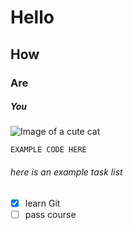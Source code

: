 # Hello
## How
### Are
##### You


![Image of a cute cat](https://images.saymedia-content.com/.image/ar_1:1%2Cc_fill%2Ccs_srgb%2Cfl_progressive%2Cq_auto:eco%2Cw_1200/MTk2NzY3MjA5ODc0MjY5ODI2/top-10-cutest-cat-photos-of-all-time.jpg)


```
EXAMPLE CODE HERE
```

###### here is an example task list
- [x] learn Git
- [ ] pass course
